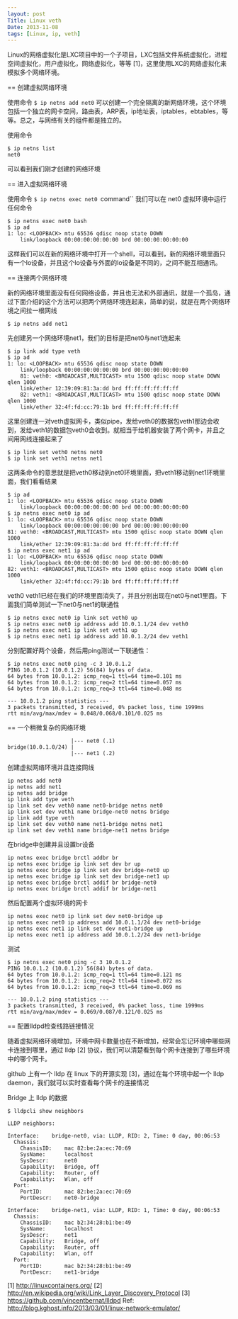 ```yaml
---
layout: post
Title: Linux veth
Date: 2013-11-08
tags: [Linux, ip, veth]
---
```



Linux的网络虚拟化是LXC项目中的一个子项目，LXC包括文件系统虚拟化，进程空间虚拟化，用户虚拟化，网络虚拟化，等等
[1]，这里使用LXC的网络虚拟化来模拟多个网络环境。

== 创建虚拟网络环境

使用命令 `$ ip netns add net0`
可以创建一个完全隔离的新网络环境，这个环境包括一个独立的网卡空间，路由表，ARP表，ip地址表，iptables，ebtables，等等。总之，与网络有关的组件都是独立的。

使用命令
```
$ ip netns list
net0
```
可以看到我们刚才创建的网络环境

== 进入虚拟网络环境

使用命令 `$ ip netns exec net0 `command``
我们可以在 net0 虚拟环境中运行任何命令
```
$ ip netns exec net0 bash
$ ip ad
1: lo: <LOOPBACK> mtu 65536 qdisc noop state DOWN
    link/loopback 00:00:00:00:00:00 brd 00:00:00:00:00:00
```

这样我们可以在新的网络环境中打开一个shell，可以看到，新的网络环境里面只有一个lo设备，并且这个lo设备与外面的lo设备是不同的，之间不能互相通讯。

== 连接两个网络环境

新的网络环境里面没有任何网络设备，并且也无法和外部通讯，就是一个孤岛，通过下面介绍的这个方法可以把两个网络环境连起来，简单的说，就是在两个网络环境之间拉一根网线

`$ ip netns add net1`

先创建另一个网络环境net1，我们的目标是把net0与net1连起来

```
$ ip link add type veth
$ ip ad
1: lo: <LOOPBACK> mtu 65536 qdisc noop state DOWN
    link/loopback 00:00:00:00:00:00 brd 00:00:00:00:00:00
    81: veth0: <BROADCAST,MULTICAST> mtu 1500 qdisc noop state DOWN qlen 1000
    link/ether 12:39:09:81:3a:dd brd ff:ff:ff:ff:ff:ff
    82: veth1: <BROADCAST,MULTICAST> mtu 1500 qdisc noop state DOWN qlen 1000
    link/ether 32:4f:fd:cc:79:1b brd ff:ff:ff:ff:ff:ff
```
这里创建连一对veth虚拟网卡，类似pipe，发给veth0的数据包veth1那边会收到，发给veth1的数据包veth0会收到。就相当于给机器安装了两个网卡，并且之间用网线连接起来了

```
$ ip link set veth0 netns net0
$ ip link set veth1 netns net1
```

这两条命令的意思就是把veth0移动到net0环境里面，把veth1移动到net1环境里面，我们看看结果

```
$ ip ad
1: lo: <LOOPBACK> mtu 65536 qdisc noop state DOWN
    link/loopback 00:00:00:00:00:00 brd 00:00:00:00:00:00
$ ip netns exec net0 ip ad
1: lo: <LOOPBACK> mtu 65536 qdisc noop state DOWN
    link/loopback 00:00:00:00:00:00 brd 00:00:00:00:00:00
81: veth0: <BROADCAST,MULTICAST> mtu 1500 qdisc noop state DOWN qlen 1000
    link/ether 12:39:09:81:3a:dd brd ff:ff:ff:ff:ff:ff
$ ip netns exec net1 ip ad
1: lo: <LOOPBACK> mtu 65536 qdisc noop state DOWN
    link/loopback 00:00:00:00:00:00 brd 00:00:00:00:00:00
82: veth1: <BROADCAST,MULTICAST> mtu 1500 qdisc noop state DOWN qlen 1000
    link/ether 32:4f:fd:cc:79:1b brd ff:ff:ff:ff:ff:ff
```
veth0 veth1已经在我们的环境里面消失了，并且分别出现在net0与net1里面。下面我们简单测试一下net0与net1的联通性

```
$ ip netns exec net0 ip link set veth0 up
$ ip netns exec net0 ip address add 10.0.1.1/24 dev veth0
$ ip netns exec net1 ip link set veth1 up
$ ip netns exec net1 ip address add 10.0.1.2/24 dev veth1
```

分别配置好两个设备，然后用ping测试一下联通性：

```
$ ip netns exec net0 ping -c 3 10.0.1.2
PING 10.0.1.2 (10.0.1.2) 56(84) bytes of data.
64 bytes from 10.0.1.2: icmp_req=1 ttl=64 time=0.101 ms
64 bytes from 10.0.1.2: icmp_req=2 ttl=64 time=0.057 ms
64 bytes from 10.0.1.2: icmp_req=3 ttl=64 time=0.048 ms

--- 10.0.1.2 ping statistics ---
3 packets transmitted, 3 received, 0% packet loss, time 1999ms
rtt min/avg/max/mdev = 0.048/0.068/0.101/0.025 ms
```

== 一个稍微复杂的网络环境
```
                    |--- net0 (.1)
bridge(10.0.1.0/24) |
                    |--- net1 (.2)
```
创建虚拟网络环境并且连接网线
```
ip netns add net0
ip netns add net1
ip netns add bridge
ip link add type veth
ip link set dev veth0 name net0-bridge netns net0
ip link set dev veth1 name bridge-net0 netns bridge
ip link add type veth
ip link set dev veth0 name net1-bridge netns net1
ip link set dev veth1 name bridge-net1 netns bridge
```

在bridge中创建并且设置br设备
```
ip netns exec bridge brctl addbr br
ip netns exec bridge ip link set dev br up
ip netns exec bridge ip link set dev bridge-net0 up
ip netns exec bridge ip link set dev bridge-net1 up
ip netns exec bridge brctl addif br bridge-net0
ip netns exec bridge brctl addif br bridge-net1
```

然后配置两个虚拟环境的网卡
```
ip netns exec net0 ip link set dev net0-bridge up
ip netns exec net0 ip address add 10.0.1.1/24 dev net0-bridge
ip netns exec net1 ip link set dev net1-bridge up
ip netns exec net1 ip address add 10.0.1.2/24 dev net1-bridge
```

测试
```
$ ip netns exec net0 ping -c 3 10.0.1.2
PING 10.0.1.2 (10.0.1.2) 56(84) bytes of data.
64 bytes from 10.0.1.2: icmp_req=1 ttl=64 time=0.121 ms
64 bytes from 10.0.1.2: icmp_req=2 ttl=64 time=0.072 ms
64 bytes from 10.0.1.2: icmp_req=3 ttl=64 time=0.069 ms

--- 10.0.1.2 ping statistics ---
3 packets transmitted, 3 received, 0% packet loss, time 1999ms
rtt min/avg/max/mdev = 0.069/0.087/0.121/0.025 ms
```

== 配置lldpd检查线路链接情况

随着虚拟网络环境增加，环境中网卡数量也在不断增加，经常会忘记环境中哪些网卡连接到哪里，通过 lldp [2] 协议，我们可以清楚看到每个网卡连接到了哪些环境中的哪个网卡。

github 上有一个 lldp 在 linux 下的开源实现 [3]，通过在每个环境中起一个 lldp daemon，我们就可以实时查看每个网卡的连接情况

Bridge 上 lldp 的数据
```
$ lldpcli show neighbors

LLDP neighbors:

Interface:    bridge-net0, via: LLDP, RID: 2, Time: 0 day, 00:06:53
  Chassis:
    ChassisID:    mac 82:be:2a:ec:70:69
    SysName:      localhost
    SysDescr:     net0
    Capability:   Bridge, off
    Capability:   Router, off
    Capability:   Wlan, off
  Port:
    PortID:       mac 82:be:2a:ec:70:69
    PortDescr:    net0-bridge

Interface:    bridge-net1, via: LLDP, RID: 1, Time: 0 day, 00:06:53
  Chassis:
    ChassisID:    mac b2:34:28:b1:be:49
    SysName:      localhost
    SysDescr:     net1
    Capability:   Bridge, off
    Capability:   Router, off
    Capability:   Wlan, off
  Port:
    PortID:       mac b2:34:28:b1:be:49
    PortDescr:    net1-bridge
```

[1] http://linuxcontainers.org/
[2] http://en.wikipedia.org/wiki/Link_Layer_Discovery_Protocol
[3] https://github.com/vincentbernat/lldpd
Ref:
http://blog.kghost.info/2013/03/01/linux-network-emulator/

